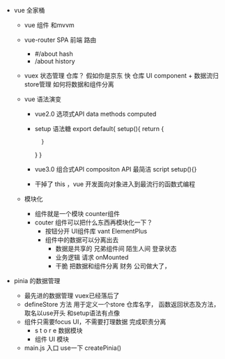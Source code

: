 - vue 全家桶
    - vue   组件 和mvvm
    - vue-router SPA 前端 路由
        - #/about hash
        - /about history
    - vuex 状态管理    仓库？
        假如你是京东 快     仓库
        UI component  +   数据流归store管理
        如何将数据和组件分离

    - vue 语法演变
        - vue2.0 选项式API    data methods computed
        - setup 语法糖 export default{
            setup(){
                return {

                }
            }
        }
        - vue3.0 组合式API   compositon API 最简洁
            script setup(){}
        - 干掉了 this ，vue 开发面向对象进入到最流行的函数式编程

    - 模块化
        - 组件就是一个模块 counter组件 
        - couter 组件可以把什么东西再模块化一下？
            - 按钮分开  UI组件库    vant    ElementPlus
            - 组件中的数据可以分离出去
                - 数据是共享的  兄弟组件间     陌生人间 登录状态
                - 业务逻辑
                    请求 onMounted  
                - 干脆 把数据和组件分离    财务
                公司做大了， 

- pinia 的数据管理
    - 最先进的数据管理    vuex已经落后了
    -  defineStore 方法 用于定义一个store 仓库名字， 函数返回状态及方法，取名以use开头 和setup语法有点像
    - 组件只需要focus UI，不需要打理数据 完成职责分离
        - s t o r e 数据模块
        - 组件 UI 模块 
    - main.js  入口 use一下 createPinia()